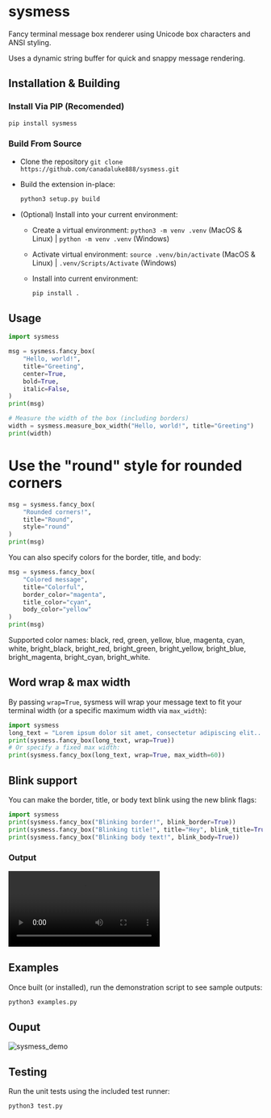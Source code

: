 # sysmess

Fancy terminal message box renderer using Unicode box characters and ANSI styling.

Uses a dynamic string buffer for quick and snappy message rendering.

## Installation & Building

  ### Install Via PIP (Recomended)
  ```bash
  pip install sysmess
  ```

  ### Build From Source
  - Clone the repository `git clone https://github.com/canadaluke888/sysmess.git`

  - Build the extension in-place:

    ```bash
    python3 setup.py build
    ```

  - (Optional) Install into your current environment:
  
    - Create a virtual environment: `python3 -m venv .venv` (MacOS & Linux) | `python -m venv .venv` (Windows)

    - Activate virtual environment: `source .venv/bin/activate` (MacOS & Linux) | `.venv/Scripts/Activate` (Windows)

    - Install into current environment:

        ```bash
        pip install .
        ```

## Usage

```python
import sysmess

msg = sysmess.fancy_box(
    "Hello, world!",
    title="Greeting",
    center=True,
    bold=True,
    italic=False,
)
print(msg)

# Measure the width of the box (including borders)
width = sysmess.measure_box_width("Hello, world!", title="Greeting")
print(width)
```

# Use the "round" style for rounded corners
```python
msg = sysmess.fancy_box(
    "Rounded corners!",
    title="Round",
    style="round"
)
print(msg)
```

You can also specify colors for the border, title, and body:

```python
msg = sysmess.fancy_box(
    "Colored message",
    title="Colorful",
    border_color="magenta",
    title_color="cyan",
    body_color="yellow"
)
print(msg)
```

Supported color names: black, red, green, yellow, blue, magenta, cyan, white,
bright_black, bright_red, bright_green, bright_yellow, bright_blue,
bright_magenta, bright_cyan, bright_white.

## Word wrap & max width

By passing `wrap=True`, sysmess will wrap your message text to fit your terminal width (or a specific maximum width via `max_width`):

```python
import sysmess
long_text = "Lorem ipsum dolor sit amet, consectetur adipiscing elit..."
print(sysmess.fancy_box(long_text, wrap=True))
# Or specify a fixed max width:
print(sysmess.fancy_box(long_text, wrap=True, max_width=60))
```

## Blink support

You can make the border, title, or body text blink using the new blink flags:

```python
import sysmess
print(sysmess.fancy_box("Blinking border!", blink_border=True))
print(sysmess.fancy_box("Blinking title!", title="Hey", blink_title=True))
print(sysmess.fancy_box("Blinking body text!", blink_body=True))
```

### Output
![blink_example](assets/demo_video.mov)

## Examples

Once built (or installed), run the demonstration script to see sample outputs:

```bash
python3 examples.py
```

## Ouput

![sysmess_demo](assets/test_output.png)

## Testing

Run the unit tests using the included test runner:

```bash
python3 test.py
```
